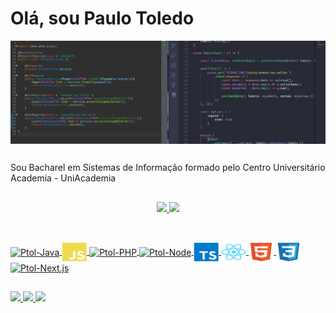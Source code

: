 # Olá, sou Paulo Toledo

<div align="center">
  <img align="center" src="https://github.com/PToledoCESJF/ptoledocesjf/blob/main/assets/Spring%26React.png" target="_blank" />
</div>

##

Sou Bacharel em Sistemas de Informação formado pelo Centro Universitário Academia - UniAcademia 

##

<div align="center">
  <a href="https://github.com/ptoledocesjf">
  <img height="140em" src="https://github-readme-stats.vercel.app/api?username=ptoledocesjf&show_icons=true&theme=dracula&include_all_commits=true&count_private=true"/>
  <img height="140em" src="https://github-readme-stats.vercel.app/api/top-langs/?username=ptoledocesjf&layout=compact&langs_count=7&theme=dracula"/>
</div>

##

<div style="display: inline_block"><br>
  <img align="center" alt="Ptol-Java" height="30" width="40" src="https://cdn.jsdelivr.net/gh/devicons/devicon/icons/java/java-original.svg" />
  <img align="center" alt="Ptol-Js" height="30" width="40" src="https://raw.githubusercontent.com/devicons/devicon/master/icons/javascript/javascript-plain.svg" />
  <img align="center" alt="Ptol-PHP" height="30" width="40" src="https://cdn.jsdelivr.net/gh/devicons/devicon/icons/php/php-original.svg" />
  <img align="center" alt="Ptol-Node" height="30" width="40" src="https://cdn.jsdelivr.net/gh/devicons/devicon/icons/nodejs/nodejs-original-wordmark.svg" />
  <img align="center" alt="Ptol-Ts" height="30" width="40" src="https://raw.githubusercontent.com/devicons/devicon/master/icons/typescript/typescript-plain.svg" />
  <img align="center" alt="Ptol-React" height="30" width="40" src="https://raw.githubusercontent.com/devicons/devicon/master/icons/react/react-original.svg" />
  <img align="center" alt="Ptol-HTML" height="30" width="40" src="https://raw.githubusercontent.com/devicons/devicon/master/icons/html5/html5-original.svg" />
  <img align="center" alt="Ptol-CSS" height="30" width="40" src="https://raw.githubusercontent.com/devicons/devicon/master/icons/css3/css3-original.svg" />
  <img align="center" alt="Ptol-Next.js" height="30" width="40" src="https://cdn.jsdelivr.net/gh/devicons/devicon/icons/nextjs/nextjs-original-wordmark.svg" />
</div>

##

<div> 
  <a href="https://www.linkedin.com/in/paulo-toledo-0488b1174/" target="_blank">
    <img src="https://img.shields.io/badge/-LinkedIn-%230077B5?style=for-the-badge&logo=linkedin&logoColor=white" target="_blank">
  </a> 
  <a href = "mailto:ptoledo.bsices@gmail.com">
    <img src="https://img.shields.io/badge/Gmail-D14836?style=for-the-badge&logo=gmail&logoColor=white" target="_blank" />
  </a>
  
  <a href = "mailto:paulodat.902522195@uniacademia.edu.br">
    <img src="https://img.shields.io/badge/Microsoft_Outlook-0078D4?style=for-the-badge&logo=microsoft-outlook&logoColor=white target="_blank" />
  </a>
</div>
